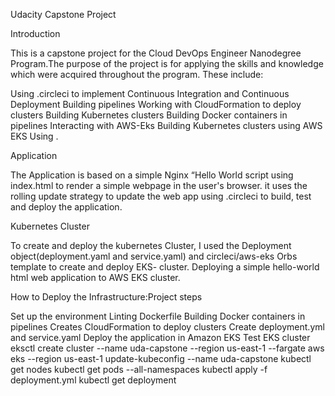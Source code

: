 Udacity Capstone Project

Introduction

This is a capstone project for the Cloud DevOps Engineer Nanodegree Program.The purpose of the project is for applying the skills and knowledge which were acquired throughout the  program. These include:

Using .circleci to implement Continuous Integration and Continuous Deployment
Building pipelines
Working with CloudFormation to deploy clusters
Building Kubernetes clusters
Building Docker containers in pipelines
Interacting with AWS-Eks
Building Kubernetes clusters using AWS EKS
Using .

Application

The Application is based on a simple Nginx “Hello World script using index.html to render a simple webpage in the user's browser. it uses the rolling update strategy to update the web app using .circleci to build, test and deploy the application.

Kubernetes Cluster

To create and deploy the kubernetes Cluster, I used  the Deployment object(deployment.yaml and service.yaml) and circleci/aws-eks Orbs template to create and deploy EKS- cluster. Deploying a simple hello-world html web application  to AWS EKS cluster.

How to Deploy the Infrastructure:Project steps

Set up the environment
Linting Dockerfile 
Building Docker containers in pipelines
Creates  CloudFormation to deploy clusters 
Create deployment.yml and service.yaml
Deploy the application in Amazon EKS
Test EKS cluster 
eksctl create cluster --name uda-capstone --region us-east-1 --fargate
aws eks --region us-east-1 update-kubeconfig --name uda-capstone
kubectl get nodes
kubectl get pods --all-namespaces
kubectl apply -f deployment.yml
kubectl get deployment






    